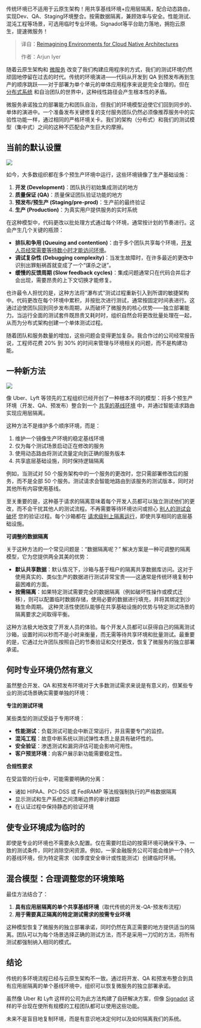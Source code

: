 <!--
title: 重新构想云原生架构的环境
cover: https://cdn.thenewstack.io/media/2025/05/7be34580-shared.jpg
summary: 传统环境已不适用于云原生架构！用共享基线环境+应用层隔离，配合动态路由，实现Dev、QA、Staging环境整合。按需数据隔离，兼顾效率与安全。性能测试、混沌工程等场景，可选用临时专业环境。Signadot等平台助力落地，拥抱云原生，提速微服务！
-->

传统环境已不适用于云原生架构！用共享基线环境+应用层隔离，配合动态路由，实现Dev、QA、Staging环境整合。按需数据隔离，兼顾效率与安全。性能测试、混沌工程等场景，可选用临时专业环境。Signadot等平台助力落地，拥抱云原生，提速微服务！

> 译自：[Reimagining Environments for Cloud Native Architectures](https://thenewstack.io/reimagining-environments-for-cloud-native-architectures/)
> 
> 作者：Arjun Iyer

随着云原生架构和 [微服务](https://thenewstack.io/microservices/) 改变了我们构建应用程序的方式，我们的测试环境仍然顽固地停留在过去的时代。传统的环境演进——代码从开发到 QA 到预发布再到生产的顺序跳跃——对于部署为单个单元的单体应用程序来说是完全合理的。但在 [分布式系统](https://thenewstack.io/primer-distributed-systems-and-cloud-native-computing/) 和自治团队的世界中，这种线性路径会产生根本性的矛盾。

微服务承诺独立的部署能力和团队自治，但我们的环境模型迫使它们回到同步的、单体的演进中。一个准备发布关键修复的支付服务团队仍然必须像推荐服务中的实验性功能一样，通过相同的严格环境关卡。我们的架构（分布式）和我们的测试模型（集中式）之间的这种不匹配会产生巨大的摩擦。

## 当前的默认设置

![](https://cdn.thenewstack.io/media/2025/05/81b1bfda-image2-1024x683.png)

如今，大多数组织都在多个预生产环境中运行，这些环境镜像了生产基础设施：

1. **开发 (Development)**：团队执行初始集成测试的地方
2. **质量保证 (QA)**：质量保证团队验证功能的地方
3. **预发布/预生产 (Staging/pre-prod)**：生产前的最终验证
4. **生产 (Production)**：为真实用户提供服务的实时系统

在这种模型中，代码更改以批处理方式通过每个环境，通常按计划的节奏进行。这会产生几个关键的瓶颈：

*   **排队和争用 (Queuing and contention)**：由于多个团队共享每个环境，[开发人员经常需要等待数小时才能访问环境](https://thenewstack.io/why-environment-replication-doesnt-work-for-microservices-testing/)。
*   **调试复杂性 (Debugging complexity)**：当发生故障时，在许多最近的更改中识别出罪魁祸首就变成了一个“谋杀之谜”。
*   **缓慢的反馈周期 (Slow feedback cycles)**：集成问题通常只在代码合并后才会出现，需要昂贵的上下文切换才能修复。

也许最令人担忧的是，这种方法将“瀑布式”测试过程重新引入到所谓的敏捷架构中。代码更改在每个环境中累积，并按批次进行测试，通常按固定时间表进行。这通过迫使团队回到同步发布周期，从而破坏了微服务的核心优势——独立部署能力。当运行全面的测试套件既昂贵又耗时时，组织自然会将更改批量处理在一起，从而为分布式架构创建一个单体测试过程。

随着团队和服务数量的增加，这些问题会变得更加复杂。我合作过的公司经常报告说，工程师花费 20% 到 30% 的时间来管理与环境相关的问题，而不是构建功能。

## 一种新方法

![](https://cdn.thenewstack.io/media/2025/05/b98085dd-image1.png)

像 Uber、Lyft 等领先的工程组织已经开创了一种根本不同的模型：将多个预生产环境（开发、QA、预发布）整合到一个 [共享的基线环境](https://thenewstack.io/smart-ephemeral-environments-share-more-copy-less/) 中，并通过智能请求路由实现应用层隔离。

这种方法不是维护多个顺序环境，而是：

1. 维护一个镜像生产环境的稳定基线环境
2. 仅为每个测试场景启动正在修改的服务
3. 使用动态路由将测试流量定向到正确的服务版本
4. 共享底层基础设施，同时保持逻辑隔离

例如，当测试对 50 个服务架构中的一个服务的更改时，您只需部署修改后的服务，而不是全部 50 个服务。测试请求会智能地路由到该服务的测试版本，同时对其他所有内容使用基线。

至关重要的是，这种基于请求的隔离意味着每个开发人员都可以独立测试他们的更改，而不会干扰其他人的测试流程。不再需要等待环境访问或担心 [别人的测试会破坏](https://thenewstack.io/why-microservice-environments-break-lack-of-unification/) 您的验证过程。每个沙箱都在 [请求级别上隔离运行](https://thenewstack.io/shifting-testing-left-the-request-isolation-solution/)，即使共享相同的底层基础设施。

**可调整的数据隔离**

关于这种方法的一个常见问题是：“数据隔离呢？” 解决方案是一种可调整的隔离模型，它为您提供两全其美的优势：

- **默认共享数据**：默认情况下，沙箱与基于租户的隔离共享数据库访问。这对于使用真实的、类似生产的数据进行测试非常宝贵——这通常是传统环境复制中最困难的方面。
- **按需隔离**：如果特定测试需要完全的数据隔离（例如破坏性操作或模式迁移），则可以配置临时数据存储，使用必要的数据进行填充，并将其绑定到沙箱生命周期。 这种灵活性使团队能够在共享基础设施的优势与特定测试场景的隔离要求之间取得平衡。

这种方法极大地改变了开发人员的体验。每个开发人员都可以获得自己的隔离测试沙箱，设置时间以秒而不是小时来衡量，而无需等待共享环境和批量测试。最重要的是，它通过允许团队按照自己的节奏验证和交付更改，恢复了微服务的独立部署承诺。

## 何时专业环境仍然有意义

虽然整合开发、QA 和预发布环境对于大多数测试需求来说是有意义的，但某些专业的测试场景确实需要单独的环境：

**专注的测试环境**

某些类型的测试受益于专用环境：

*   **性能测试**：负载测试可能会中断正常运行，并且需要专门的监控。
*   **混沌工程**：故意中断系统以测试弹性本质上是具有破坏性的。
*   **安全验证**：渗透测试和漏洞评估可能会影响可用性。
*   **客户预览环境**：向客户展示新功能需要稳定性。

**合规性要求**

在受监管的行业中，可能需要明确的分离：

*   诸如 HIPAA、PCI-DSS 或 FedRAMP 等法规强制执行的严格数据隔离
*   显示测试和生产系统之间清晰边界的审计跟踪
*   在认证过程中保持静态的验证环境

## 使专业环境成为临时的

即使是专业的环境也不需要永久配置。仅在需要时启动的按需环境可确保干净、一致的测试条件，同时消除空闲资源。例如，一家金融服务公司可能会维护一个持久的基线环境，但为特定需求（如季度安全审计或性能测试）创建临时环境。

## 混合模型：合理调整您的环境策略

最佳方法结合了：

1. **具有应用层隔离的单个共享基线环境**（取代传统的开发-QA-预发布流程）
2. **用于需要真正隔离的特定测试需求的按需专业环境**

这种模型恢复了微服务的独立部署承诺，同时仍然在真正需要的地方提供适当的隔离。团队可以为每个场景选择正确的测试方法，而不是采用一刀切的方法，将所有测试都强制纳入相同的模式。

## 结论

传统的多环境流程已经与云原生架构不一致。通过将开发、QA 和预发布整合到具有应用层隔离的单个基线环境中，组织可以恢复微服务的独立部署承诺。

虽然像 Uber 和 Lyft 这样的公司为此方法构建了自研解决方案，但像 [Signadot](https://www.signadot.com/) 这样的平台现在使所有规模的工程团队都可以使用这些功能。

未来不是盲目地复制环境，而是有意识地决定何时以及如何隔离我们的系统。